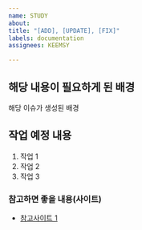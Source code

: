 ```yaml
---
name: STUDY
about: 
title: "[ADD], [UPDATE], [FIX]"
labels: documentation
assignees: KEEMSY

---
```


## 해당 내용이 필요하게 된 배경
해당 이슈가 생성된 배경

## 작업 예정 내용
1. 작업 1
2. 작업 2
3. 작업 3

### **참고하면 좋을 내용(사이트)**
- [참고사이트 1]()
